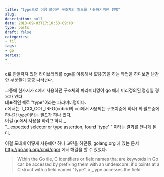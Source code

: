 ```yaml
---
title: "type으로 이름 붙여진 구조체의 필드를 사용하기위한 방법"
slug: 
description: null
date: 2013-09-03T17:10:53+09:00
type: posts
draft: false 
categories:
- til
tags:
- go
series:
-
---
```


c로 만들어져 있던 라이브러리를 cgo를 이용해서 포팅(?)을 하는 작업을 하다보면 난감한 부분들이 종종 나타난다.  

그중에 한가지가 c에서 사용하던 구조체의 파라미터명이 go 에서 미리정의된 명칭일 경우가 있다.  
대표적인 예로 "type"이라는 파라미터명이다.  
c에서는 T_CCI_COL_INFO(cubrid의 cci에서 사용되는 구조체중에 하나) 의 필드중에 하나가 type이라는 필드가 하나 있다.  
이걸 go에서 사용을 하려고 하니,,,   
"...expected selector or type assertion, found 'type' "  이라는 결과를 만나게 된다.  

이걸 도대체 어떻게 사용해야 하나 고민을 하던중, golang.org 에 있는 문서 http://golang.org/cmd/cgo/ 에서 해결을 할 수 있었다.  

> Within the Go file, C identifiers or field names that are keywords in Go can be accessed by prefixing them with an underscore: if x points at a C struct with a field named "type", x._type accesses the field.

